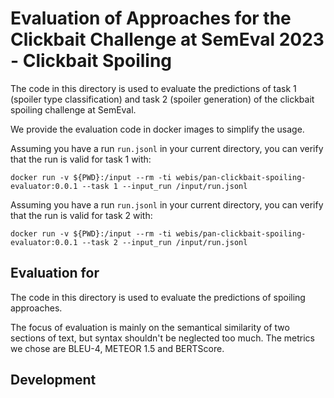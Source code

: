 # Evaluation of Approaches for the Clickbait Challenge at SemEval 2023 - Clickbait Spoiling

The code in this directory is used to evaluate the predictions of task 1 (spoiler type classification) and task 2 (spoiler generation) of the clickbait spoiling challenge at SemEval.

We provide the evaluation code in docker images to simplify the usage.

Assuming you have a run `run.jsonl` in your current directory, you can verify that the run is valid for task 1 with:

```
docker run -v ${PWD}:/input --rm -ti webis/pan-clickbait-spoiling-evaluator:0.0.1 --task 1 --input_run /input/run.jsonl
```

Assuming you have a run `run.jsonl` in your current directory, you can verify that the run is valid for task 2 with:

```
docker run -v ${PWD}:/input --rm -ti webis/pan-clickbait-spoiling-evaluator:0.0.1 --task 2 --input_run /input/run.jsonl
```

## Evaluation for 


The code in this directory is used to evaluate the predictions of spoiling approaches.

The focus of evaluation is mainly on the semantical similarity of two sections of text, but syntax shouldn't be neglected too much.
The metrics we chose are BLEU-4, METEOR 1.5 and BERTScore.

## Development



